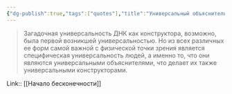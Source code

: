 ```yaml
---
{"dg-publish":true,"tags":["quotes"],"title":"Универсальный объяснитель как надмножество универсального конструктора","date":"2021-08-15T20:18:00+03:00","modified_at":"2022-06-15T08:34:09+03:00","permalink":"/quotes/202108152018/","dgHomeLink":false,"dgPassFrontmatter":true}
---
```



> Загадочная универсальность ДНК как конструктора, возможно, была первой возникшей универсальностью. Но из всех различных ее форм самой важной с физической точки зрения является специфическая универсальность людей, а именно то, что они являются универсальными объяснителями, что делает их также универсальными конструкторами.

Link:: [[Начало бесконечности]]
